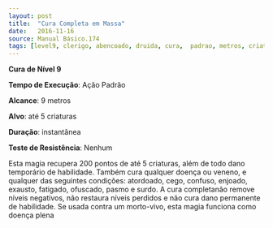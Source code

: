 ```yaml
---
layout: post
title:  "Cura Completa em Massa"
date:   2016-11-16
source: Manual Básico.174
tags: [level9, clerigo, abencoado, druida, cura,  padrao, metros, criatura, instantanea, nenhum]
---
```


**Cura de Nível 9**

**Tempo de Execução**: Ação Padrão

**Alcance**: 9 metros

**Alvo**: até 5 criaturas

**Duração**: instantânea

**Teste de Resistência**: Nenhum

Esta magia recupera 200 pontos de até 5 criaturas, além de todo dano temporário de habilidade. Também cura qualquer doença ou veneno, e qualquer das seguintes condições: atordoado, cego, confuso, enjoado, 
exausto, fatigado, ofuscado, pasmo e surdo.
A cura completanão remove níveis negativos, não restaura níveis perdidos e não cura dano permanente de habilidade. 
Se usada contra um morto-vivo, esta magia funciona como doença plena
